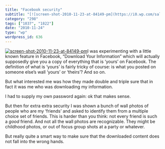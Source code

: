 ```yaml
---
title: "Facebook security"
subtitle: "[![screen-shot-2010-11-23-at-84149-pm](https://i0.wp.com/salas.com/wp-content/uploads/2010/11/dd648-..."
category: "298"
tags: ["1037", "1822"]
date: "2010-11-24"
type: "wp"
wordpress_id: 636
---
```

[![screen-shot-2010-11-23-at-84149-pm](https://i0.wp.com/salas.com/wp-content/uploads/2010/11/dd648-screen-shot-2010-11-23-at-84149-pm.png?resize=300%2C169&ssl=1)](https://i0.wp.com/salas.com/wp-content/uploads/2010/11/dd648-screen-shot-2010-11-23-at-84149-pm.png?ssl=1)I was experimenting with a little known feature in Facebook, “Download Your Information” which will actually supposedly give you a copy of everything that is ‘yours’ on Facebook.
The definition of what is ‘yours’ is fairly tricky of course: is what you posted on someone else’s wall ‘yours’ or ‘theirs’? And so on.

But what interested me was how they made double and triple sure that in fact it was me who was downloading my information.

I had to supply my own password again: ok that makes sense.

But then for extra extra security I was shown a bunch of wall photos of people who are my ‘friends’ and asked to identify them from a multiple choice set of friends. This is harder than you think: not every friend is such a *good* friend. And not all the wall photos are recognizable. They might be childhood photos, or out of focus group shots at a party or whatever.

But really quite a smart way to make sure that the downloaded content does not fall into the wrong hands.